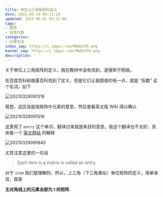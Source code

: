 ```yaml
---
title: 单位上三角矩阵的定义
date: 2021-03-29 09:11:29
updated: 2023-06-01 03:12:03
tags:
- 矩阵
- 线性代数
categories:
- 计算方法
index_img: https://i.imgur.com/MAQSCP8.png
banner_img: https://i.imgur.com/MAQSCP8.png
description: ' '
---
```


关于单位上三角矩阵的定义，我在教材中没有找到，遂搜索于网络。

在百度百科和维基百科找到了定义，但是它们让我困惑的有一点，就是 “系数” 这个名词，如下

![20210329091316](https://cdn.jsdelivr.net/gh/fanlumaster/BlogMaps@master/blogs/pictures/20210329091316.png)

我想，这应该是指矩阵中元素的意思，然后查看英文版 Wiki 得以确认

![20210329091519](https://cdn.jsdelivr.net/gh/fanlumaster/BlogMaps@master/blogs/pictures/20210329091519.png)

这里用了 `entry` 这个单词，翻译过来就是条目的意思，我这个翻译也不太好，具体看一个 [英文网站](https://www.mathwarehouse.com/algebra/matrix/) 的解释

![20210329091840](https://cdn.jsdelivr.net/gh/fanlumaster/BlogMaps@master/blogs/pictures/20210329091840.png)

尤其注意这里的一句话

> Each item in a matrix is called an entry.

对于 `item` 我们是理解的，所以，上三角（下三角类似）单位矩阵的定义，简单来说，就是

**主对角线上的元素全部为 1 的矩阵**.
